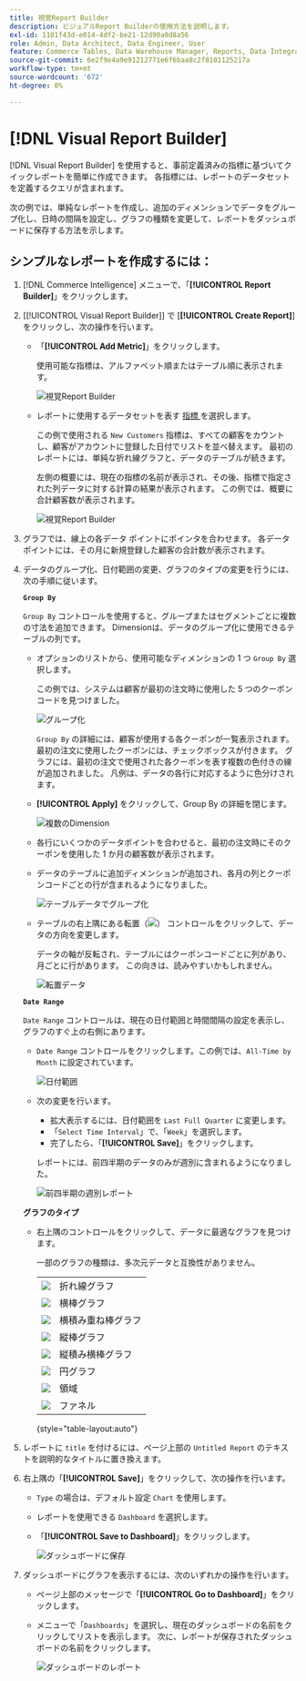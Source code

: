 ```yaml
---
title: 視覚Report Builder
description: ビジュアルReport Builderの使用方法を説明します。
exl-id: 1101f43d-e014-4df2-be21-12d90a9d8a56
role: Admin, Data Architect, Data Engineer, User
feature: Commerce Tables, Data Warehouse Manager, Reports, Data Integration
source-git-commit: 6e2f9e4a9e91212771e6f6baa8c2f8101125217a
workflow-type: tm+mt
source-wordcount: '672'
ht-degree: 0%

---
```


# [!DNL Visual Report Builder]

[!DNL Visual Report Builder] を使用すると、事前定義済みの指標に基づいてクイックレポートを簡単に作成できます。 各指標には、レポートのデータセットを定義するクエリが含まれます。

次の例では、単純なレポートを作成し、追加のディメンションでデータをグループ化し、日時の間隔を設定し、グラフの種類を変更して、レポートをダッシュボードに保存する方法を示します。

## シンプルなレポートを作成するには：

1. [!DNL Commerce Intelligence] メニューで、「**[!UICONTROL Report Builder]**」をクリックします。

1. [[!UICONTROL Visual Report Builder]] で [**[!UICONTROL Create Report]**] をクリックし、次の操作を行います。

   * 「**[!UICONTROL Add Metric]**」をクリックします。

     使用可能な指標は、アルファベット順またはテーブル順に表示されます。

     ![ 視覚Report Builder](../../assets/magento-bi-visual-report-builder-add-metric.png)

   * レポートに使用するデータセットを表す [ 指標 ](../../data-user/reports/ess-manage-data-metrics.md) を選択します。

     この例で使用される `New Customers` 指標は、すべての顧客をカウントし、顧客がアカウントに登録した日付でリストを並べ替えます。 最初のレポートには、単純な折れ線グラフと、データのテーブルが続きます。

     左側の概要には、現在の指標の名前が表示され、その後、指標で指定された列データに対する計算の結果が表示されます。 この例では、概要に合計顧客数が表示されます。

     ![ 視覚Report Builder](../../assets/magento-bi-report-builder-untitled.png)

1. グラフでは、線上の各データ ポイントにポインタを合わせます。 各データポイントには、その月に新規登録した顧客の合計数が表示されます。

1. データのグループ化、日付範囲の変更、グラフのタイプの変更を行うには、次の手順に従います。

   **`Group By`**

   `Group By` コントロールを使用すると、グループまたはセグメントごとに複数の寸法を追加できます。 Dimensionは、データのグループ化に使用できるテーブルの列です。

   * オプションのリストから、使用可能なディメンションの 1 つ `Group By` 選択します。

     この例では、システムは顧客が最初の注文時に使用した 5 つのクーポンコードを見つけました。

     ![ グループ化 ](../../assets/magento-bi-report-builder-group-by-dimensions.png)

     `Group By` の詳細には、顧客が使用する各クーポンが一覧表示されます。 最初の注文に使用したクーポンには、チェックボックスが付きます。 グラフには、最初の注文で使用された各クーポンを表す複数の色付きの線が追加されました。 凡例は、データの各行に対応するように色分けされます。

   * **[!UICONTROL Apply]** をクリックして、Group By の詳細を閉じます。

     ![ 複数のDimension](../../assets/magento-bi-report-builder-group-by-dimension-detail.png)

   * 各行にいくつかのデータポイントを合わせると、最初の注文時にそのクーポンを使用した 1 か月の顧客数が表示されます。

   * データのテーブルに追加ディメンションが追加され、各月の列とクーポンコードごとの行が含まれるようになりました。

     ![ テーブルデータでグループ化 ](../../assets/magento-bi-report-builder-group-by-table-data.png)

   * テーブルの右上隅にある転置（![](../../assets/magento-bi-btn-transpose.png)） コントロールをクリックして、データの方向を変更します。

     データの軸が反転され、テーブルにはクーポンコードごとに列があり、月ごとに行があります。 この向きは、読みやすいかもしれません。

     ![ 転置データ ](../../assets/magento-bi-report-builder-group-by-table-data-transposed.png)

   **`Date Range`**

   `Date Range` コントロールは、現在の日付範囲と時間間隔の設定を表示し、グラフのすぐ上の右側にあります。

   * `Date Range` コントロールをクリックします。この例では、`All-Time by Month` に設定されています。

     ![ 日付範囲 ](../../assets/magento-bi-report-builder-date-range.png)

   * 次の変更を行います。

      * 拡大表示するには、日付範囲を `Last Full Quarter` に変更します。
      * 「`Select Time Interval`」で、「`Week`」を選択します。
      * 完了したら、「**[!UICONTROL Save]**」をクリックします。

     レポートには、前四半期のデータのみが週別に含まれるようになりました。

     ![ 前四半期の週別レポート ](../../assets/magento-bi-report-builder-date-range-quarter-by-week-chart.png)

   **グラフのタイプ**

   * 右上隅のコントロールをクリックして、データに最適なグラフを見つけます。

     一部のグラフの種類は、多次元データと互換性がありません。

     | | |
     |-----|-----|
     | ![](../../assets/magento-bi-btn-chart-line.png) | 折れ線グラフ |
     | ![](../../assets/magento-bi-btn-chart-horz-bar.png) | 横棒グラフ |
     | ![](../../assets/magento-bi-btn-chart-horz-stacked-bar.png) | 横積み重ね棒グラフ |
     | ![](../../assets/magento-bi-btn-chart-vert-bar.png) | 縦棒グラフ |
     | ![](../../assets/magento-bi-btn-chart-vert-stacked-bar.png) | 縦積み横棒グラフ |
     | ![](../../assets/magento-bi-btn-chart-pie.png) | 円グラフ |
     | ![](../../assets/magento-bi-btn-chart-area.png) | 領域 |
     | ![](../../assets/magento-bi-btn-chart-funnel.png) | ファネル |

     {style="table-layout:auto"}

1. レポートに `title` を付けるには、ページ上部の `Untitled Report` のテキストを説明的なタイトルに置き換えます。

1. 右上隅の「**[!UICONTROL Save]**」をクリックして、次の操作を行います。

   * `Type` の場合は、デフォルト設定 `Chart` を使用します。

   * レポートを使用できる `Dashboard` を選択します。

   * 「**[!UICONTROL Save to Dashboard]**」をクリックします。

     ![ ダッシュボードに保存 ](../../assets/magento-bi-report-builder-save-to-dashboard.png)

1. ダッシュボードにグラフを表示するには、次のいずれかの操作を行います。

   * ページ上部のメッセージで「**[!UICONTROL Go to Dashboard]**」をクリックします。

   * メニューで「`Dashboards`」を選択し、現在のダッシュボードの名前をクリックしてリストを表示します。 次に、レポートが保存されたダッシュボードの名前をクリックします。

     ![ ダッシュボードのレポート ](../../assets/magento-bi-report-builder-my-dashboard.png)
